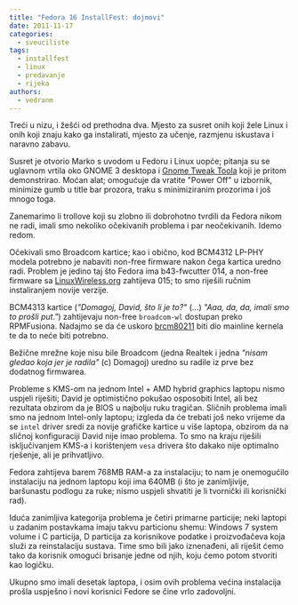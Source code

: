 ```yaml
---
title: "Fedora 16 InstallFest: dojmovi"
date: 2011-11-17
categories: 
  - sveuciliste
tags: 
  - installfest
  - linux
  - predavanje
  - rijeka
authors: 
  - vedranm
---
```


Treći u nizu, i žešći od prethodna dva. Mjesto za susret onih koji žele Linux i onih koji znaju kako ga instalirati, mjesto za učenje, razmjenu iskustava i naravno zabavu.

Susret je otvorio Marko s uvodom u Fedoru i Linux uopće; pitanja su se uglavnom vrtila oko GNOME 3 desktopa i [Gnome Tweak Toola](https://wiki.gnome.org/action/show/Apps/GnomeTweakTool) koji je pritom demonstrirao. Moćan alat; omogućuje da vratite "Power Off" u izbornik, minimize gumb u title bar prozora, traku s minimiziranim prozorima i još mnogo toga.

Zanemarimo li trollove koji su zlobno ili dobrohotno tvrdili da Fedora nikom ne radi, imali smo nekoliko očekivanih problema i par neočekivanih. Idemo redom.

<!-- more -->

Očekivali smo Broadcom kartice; kao i obično, kod BCM4312 LP-PHY modela potrebno je nabaviti non-free firmware nakon čega kartica uredno radi. Problem je jedino taj što Fedora ima b43-fwcutter 014, a non-free firmware sa [LinuxWireless.org](https://wireless.wiki.kernel.org/) zahtijeva 015; to smo riješili ručnim instaliranjem novije verzije.

BCM4313 kartice (_"Domagoj, David, što li je to?"_ (...) _"Aaa, da, da, imali smo to prošli put."_) zahtijevaju non-free `broadcom-wl` dostupan preko RPMFusiona. Nadajmo se da će uskoro [brcm80211](https://wireless.wiki.kernel.org/en/users/drivers/brcm80211) biti dio mainline kernela te da to neće biti potrebno.

Bežične mrežne koje nisu bile Broadcom (jedna Realtek i jedna _"nisam gledao koja jer je radila"_ (c) Domagoj) uredno su radile iz prve bez dodatnog firmwarea.

Probleme s KMS-om na jednom Intel + AMD hybrid graphics laptopu nismo uspjeli riješiti; David je optimistično pokušao osposobiti Intel, ali bez rezultata obzirom da je BIOS u najbolju ruku tragičan. Sličnih problema imali smo na jednom Intel-only laptopu; izgleda da će trebati još neko vrijeme da se `intel` driver sredi za novije grafičke kartice u više laptopa, obzirom da na sličnoj konfiguraciji David nije imao problema. To smo na kraju riješili isključivanjem KMS-a i korištenjem `vesa` drivera što dakako nije optimalno rješenje, ali je prihvatljivo.

Fedora zahtijeva barem 768MB RAM-a za instalaciju; to nam je onemogućilo instalaciju na jednom laptopu koji ima 640MB (i što je zanimljivije, baršunastu podlogu za ruke; nismo uspjeli shvatiti je li tvornički ili korisnički rad).

Iduća zanimljiva kategorija problema je četiri primarne particije; neki laptopi u zadanim postavkama imaju takvu particionu shemu: Windows 7 system volume i C particija, D particija za korisnikove podatke i proizvođačeva koja služi za reinstalaciju sustava. Time smo bili jako iznenađeni, ali riješit ćemo tako da korisnik omogući brisanje jedne od njih, koju ćemo potom stvoriti kao logičku.

Ukupno smo imali desetak laptopa, i osim ovih problema većina instalacija prošla uspješno i novi korisnici Fedore se čine vrlo zadovoljni.

